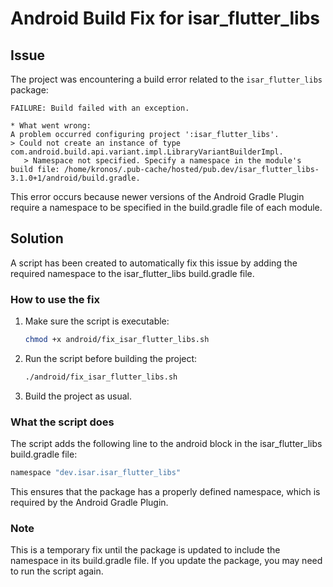 # Android Build Fix for isar_flutter_libs

## Issue
The project was encountering a build error related to the `isar_flutter_libs` package:

```
FAILURE: Build failed with an exception.

* What went wrong:
A problem occurred configuring project ':isar_flutter_libs'.
> Could not create an instance of type com.android.build.api.variant.impl.LibraryVariantBuilderImpl.
   > Namespace not specified. Specify a namespace in the module's build file: /home/kronos/.pub-cache/hosted/pub.dev/isar_flutter_libs-3.1.0+1/android/build.gradle.
```

This error occurs because newer versions of the Android Gradle Plugin require a namespace to be specified in the build.gradle file of each module.

## Solution
A script has been created to automatically fix this issue by adding the required namespace to the isar_flutter_libs build.gradle file.

### How to use the fix
1. Make sure the script is executable:
   ```bash
   chmod +x android/fix_isar_flutter_libs.sh
   ```

2. Run the script before building the project:
   ```bash
   ./android/fix_isar_flutter_libs.sh
   ```

3. Build the project as usual.

### What the script does
The script adds the following line to the android block in the isar_flutter_libs build.gradle file:
```gradle
namespace "dev.isar.isar_flutter_libs"
```

This ensures that the package has a properly defined namespace, which is required by the Android Gradle Plugin.

### Note
This is a temporary fix until the package is updated to include the namespace in its build.gradle file. If you update the package, you may need to run the script again.